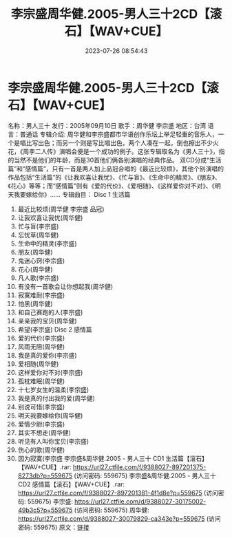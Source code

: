 ﻿---
title: 李宗盛周华健.2005-男人三十2CD【滚石】【WAV+CUE】
date: 2023-07-26 08:54:43
categories: WAV车载音乐、镜像
tags: 华语中文
---
# 李宗盛周华健.2005-男人三十2CD【滚石】【WAV+CUE】

名称：男人三十
发行：2005年09月10日
歌手：周华健 李宗盛
地区：台湾
语言：普通话
专辑介绍:
周华健和李宗盛都市华语创作乐坛上举足轻重的音乐人，一个是唱比写出色；而另一个则是写比唱出色，两个人凑在一起，倒也擦出不少火花，《周李二人传》演唱会便是一个成功的例子。这张专辑取名为《男人三十》，指的当然不是他们的年龄，而是30首他们俩各别演唱的经典作品。
双CD分成“生活篇”和“感情篇”，只有一首是两人加上品冠合唱的《最近比较烦》，其他个别演唱的作品包括“生活篇”的《让我欢喜让我忧》、《忙与盲》、《生命中的精灵》、《朋友》、《花心》等等；而“感情篇”则有《爱的代价》、《爱相随》、《这样爱你对不对》、《明天我要嫁给你》……
专辑曲目：
Disc 1 生活篇
01. 最近比较烦(周华健 李宗盛 品冠)
02. 让我欢喜让我忧(周华健)
03. 忙与盲(李宗盛)
04. 忘忧草(周华健)
05. 生命中的精灵(李宗盛)
06. 朋友(周华健)
07. 鬼迷心窍(李宗盛)
08. 花心(周华健)
09. 凡人歌(李宗盛)
10. 有没有一首歌会让你想起我(周华健)
11. 寂寞难耐(李宗盛)
12. 怕黑(周华健)
13. 和自己赛跑的人(李宗盛)
14. 亲亲我的宝贝(周华健)
15. 希望(李宗盛)
Disc 2 感情篇
01. 爱的代价(李宗盛)
02. 风雨无阻(周华健)
03. 我是真的爱你(李宗盛)
04. 爱相随(周华健)
05. 这样爱你对不对(李宗盛)
06. 孤枕难眠(周华健)
07. 十七岁女生的温柔(李宗盛)
08. 我是真的付出我的爱(周华健)
09. 别说可惜(李宗盛)
10. 明天我要嫁给你(周华健)
11. 爱情少尉(李宗盛)
12. 其实不想走(周华健)
13. 听见有人叫你宝贝(李宗盛)
14. 伤心的歌(周华健)
15. 因为寂寞(李宗盛
李宗盛&周华健.2005 - 男人三十 CD1 生活篇【滚石】【WAV+CUE】.rar: https://url27.ctfile.com/f/9388027-897201375-8273db?p=559675
(访问密码: 559675)
李宗盛&周华健.2005 - 男人三十 CD2 感情篇【滚石】【WAV+CUE】.rar: https://url27.ctfile.com/f/9388027-897201381-4f1d8e?p=559675
(访问密码: 559675)
李宗盛: https://url27.ctfile.com/d/9388027-30175002-49b3c5?p=559675
(访问密码: 559675)
周华健: https://url27.ctfile.com/d/9388027-30079829-ca343e?p=559675
(访问密码: 559675)
原文：[链接](https://blog.sina.com.cn/s/blog_1647c7e76010312ut.html)